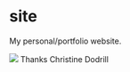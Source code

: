 # site

My personal/portfolio website.

![](https://i.ibb.co/cC7WWcj/chopade-xyz.png)
Thanks Christine Dodrill 
